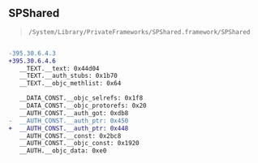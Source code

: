 ## SPShared

> `/System/Library/PrivateFrameworks/SPShared.framework/SPShared`

```diff

-395.30.6.4.3
+395.30.6.4.6
   __TEXT.__text: 0x44d04
   __TEXT.__auth_stubs: 0x1b70
   __TEXT.__objc_methlist: 0x64

   __DATA_CONST.__objc_selrefs: 0x1f8
   __DATA_CONST.__objc_protorefs: 0x20
   __AUTH_CONST.__auth_got: 0xdb8
-  __AUTH_CONST.__auth_ptr: 0x450
+  __AUTH_CONST.__auth_ptr: 0x448
   __AUTH_CONST.__const: 0x2bc8
   __AUTH_CONST.__objc_const: 0x1920
   __AUTH.__objc_data: 0xe0

```
